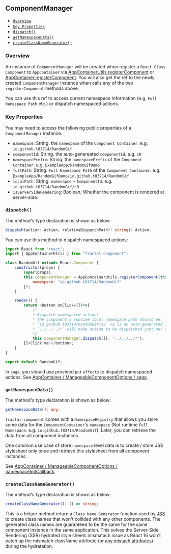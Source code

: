 ## ComponentManager

- [`Overview`](#overview)
- [`Key Properties`](#keyproperties)
- [`dispatch()`](#dispatch)
- [`getNamespaceData()`](#getNamespaceData)
- [`createClassNameGenerator()`](#createClassNameGenerator)


### Overview

An instance of `ComponentManager` will be created when register a `React Class Component` to `AppContainer` via [AppContainerUtils.registerComponent](/docs/api/AppContainerUtils.md#appcontainerutilsregistercomponent) or [AppContainer.registerComponent](/docs/api/AppContainer.md#registercomponent). You will also get the ref to the newly created `ComponentManager` instance when calls any of the two `registerComponent` methods above.

You can use this ref to access current namespace information (e.g. `Full Namespace Path` etc.) or dispatch namespaced actions.

### Key Properties

You may need to access the following public properties of a `ComponentManager` instance:

- `namespace`: String. the `namespace` of the `Component Container`. e.g. `io.github.t83714/RandomGif`
- `componentId`: String. the auto-genereated `componentId`. e.g. `c0`
- `namespacePrefix`: String. the `namespacePrefix` of the `Component Container`. e.g. `ExampleApp/RandomGifDemo`
-  `fullPath`: String. `Full Namespace Path` of the `Component Container`. e.g. `ExampleApp/RandomGifDemo/io.github.t83714/RandomGif`
- `localPath`: String: `namesapce` + `ComponentId`. e.g. `io.github.t83714/RandomGif/c0`
- `isServerSideRendering`: Boolean; Whether the component is rendered at server-side.

### `dispatch()`

The method's type declaration is shown as below: 

```typescript
dispatch(action: Action, relativeDispatchPath?: string): Action;
```

You can use this method to dispatch namespaced actions:

```javascript
import React from "react";
import { AppContainerUtils } from "fractal-component";

class RandomGif extends React.Component {
    constructor(props) {
        super(props);
        this.componentManager = AppContainerUtils.registerComponent(this, {
            namespace: "io.github.t83714/RandomGif"
        });
    }

    render() {
        return <button onClick={()=>{
            /*
            * Dispatch namespaced action:
            * The component's runtime local namespace path should be:
            * `io.github.t83714/RandomGif/xx` xx is an auto-generated ID
            * `../../../*` will make action to be dispatched just out of the container
            */
            this.componentManager.dispatch({}, "../../../*");
        }}>Click me!</button>;
    }
}

export default RandomGif;
```

In `saga`, you should use provided `put` `effects` to dispatch namespaced actions. See [AppContainer / ManageableComponentOptions / saga](/docs/api/AppContainer.md#manageablecomponentoptions).

### `getNamespaceData()`

The method's type declaration is shown as below: 

```typescript
getNamespaceData(): any;
```

`fractal-component` comes with a `NamespaceRegistry` that allows you store some data for the `ComponentContainer`'s `namespace` (Not runtime `Full Namespace`. e.g. `io.github.t83714/RandomGif`). Later, you can retrieve the data from all component instances. 

One common use case of store `namespace` level data is to create / store JSS stylesheet only once and retrieve this stylesheet from all component instances.

See [AppContainer / ManageableComponentOptions / namespaceInitCallback](/docs/api/AppContainer.md#manageablecomponentoptions).

### `createClassNameGenerator()`

The method's type declaration is shown as below: 

```typescript
createClassNameGenerator(): () => string;
```

This is a helper method return a `Class Name Generator` function used by [JSS](https://github.com/cssinjs/jss/blob/master/docs/js-api.md#create-style-sheet) to create class names that won't collided with any other components. The generated class names are guaranteed to be the same for the same component instance in the same application. This solves the Server-Side Rendering (SSR) hydrated style sheets mismatach issue as React 16 won't patch up the mismatch className attribute (or [any mistach attributes](https://reactjs.org/docs/react-dom.html#hydrate)) during the hydratation.  